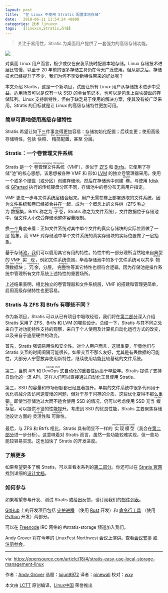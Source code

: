 ```yaml
---
layout: post
title:	"在 Linux 中使用 Stratis 配置本地存储"
date:	2018-06-11 11:54:24 +0800 
categories:	技术 linuxcn 
tags:	[linuxcn,Stratis,存储]
---
```




> 
> 关注于易用性，Stratis 为桌面用户提供了一套强力的高级存储功能。
> 
> 
> 


![](/Asserts/Images//attachment/album/201806/11/115418aq0e85ss081523sn.jpg)


对桌面 Linux 用户而言，极少或仅在安装系统时配置本地存储。Linux 存储技术进展比较慢，以至于 20 年前的很多存储工具仍在今天广泛使用。但从那之后，存储技术已经提升了不少，我们为何不享受新特性带来的好处呢？


本文介绍 Startis，这是一个新项目，试图让所有 Linux 用户从存储技术进步中受益，适用场景可以是仅有一块 SSD 的单台笔记本，也可以是包含上百块硬盘的存储阵列。Linux 支持新特性，但由于缺乏易于使用的解决方案，使其没有被广泛采用。Stratis 的目标就是让 Linux 的高级存储特性更加可用。


### 简单可靠地使用高级存储特性


Stratis 希望让如下三件事变得更加容易：存储初始化配置；后续变更；使用高级存储特性，包括<ruby> 快照 <rt>  snapshots </rt></ruby>、<ruby> 精简配置 <rt>  thin provisioning </rt></ruby>，甚至<ruby> 分层 <rt>  tiering </rt></ruby>。


### Stratis：一个卷管理文件系统


Stratis 是一个<ruby> 卷管理文件系统 <rt>  volume-managing filesystem </rt></ruby>（VMF），类似于 [ZFS](https://en.wikipedia.org/wiki/ZFS) 和 [Btrfs](https://en.wikipedia.org/wiki/Btrfs)。它使用了存储“池”的核心思想，该思想被各种 VMF 和 形如 [LVM](https://en.wikipedia.org/wiki/Logical_Volume_Manager_(Linux)) 的独立卷管理器采用。使用一个或多个硬盘（或分区）创建存储池，然后在存储池中创建<ruby> 卷 <rt>  volume </rt></ruby>。与使用 [fdisk](https://en.wikipedia.org/wiki/Fdisk) 或 [GParted](https://gparted.org/) 执行的传统硬盘分区不同，存储池中的卷分布无需用户指定。


VMF 更进一步与文件系统层结合起来。用户无需在卷上部署选取的文件系统，因为文件系统和卷已经被合并在一起，成为一个概念上的文件树（ZFS 称之为<ruby> 数据集 <rt>  dataset </rt></ruby>，Brtfs 称之为<ruby> 子卷 <rt>  subvolume </rt></ruby>，Stratis 称之为文件系统），文件数据位于存储池中，但文件大小仅受存储池整体容量限制。


换一个角度来看：正如文件系统对其中单个文件的真实存储块的实际位置做了一层<ruby> 抽象 <rt>  abstract </rt></ruby>，而 VMF 对存储池中单个文件系统的真实存储块的实际位置做了一层抽象。


基于存储池，我们可以启用其它有用的特性。特性中的一部分理所当然地来自典型的 VMF <ruby> 实现 <rt>  implementation </rt></ruby>，例如文件系统快照，毕竟存储池中的多个文件系统可以共享<ruby> 物理数据块 <rt>  physical data block </rt></ruby>；<ruby> 冗余 <rt>  redundancy </rt></ruby>，分层，<ruby> 完整性 <rt>  integrity </rt></ruby>等其它特性也很符合逻辑，因为存储池是操作系统中管理所有文件系统上述特性的重要场所。


上述结果表明，相比独立的卷管理器和文件系统层，VMF 的搭建和管理更简单，启用高级存储特性也更容易。


### Stratis 与 ZFS 和 Btrfs 有哪些不同？


作为新项目，Stratis 可以从已有项目中吸取经验，我们将在[第二部分](https://opensource.com/article/18/4/stratis-lessons-learned)深入介绍 Stratis 采用了 ZFS、Brtfs 和 LVM 的哪些设计。总结一下，Stratis 与其不同之处来自于对功能特性支持的观察，来自于个人使用及计算机自动化运行方式的改变，以及来自于底层硬件的改变。


首先，Stratis 强调易用性和安全性。对个人用户而言，这很重要，毕竟他们与 Stratis 交互的时间间隔可能很长。如果交互不那么友好，尤其是有丢数据的可能性，大部分人宁愿放弃使用新特性，继续使用功能比较基础的文件系统。


第二，当前 API 和 <ruby> DevOps 式 <rt>  Devops-style </rt></ruby>自动化的重要性远高于早些年。Stratis 提供了支持自动化的一流 API，这样人们可以直接通过自动化工具使用 Stratis。


第三，SSD 的容量和市场份额都已经显著提升。早期的文件系统中很多代码用于优化机械介质访问速度慢的问题，但对于基于闪存的介质，这些优化变得不那么重要。即使当存储池过大而不适合使用 SSD 的情况，仍可以考虑使用 SSD 充当<ruby> 缓存层 <rt>  caching tier </rt></ruby>，可以提供不错的性能提升。考虑到 SSD 的优良性能，Stratis 主要聚焦存储池设计方面的<ruby> 灵活性 <rt>  flexibility </rt></ruby>和<ruby> 可靠性 <rt>  reliability </rt></ruby>。


最后，与 ZFS 和 Btrfs 相比，Stratis 具有明显不一样的<ruby> 实现模型 <rt>  implementation model </rt></ruby>（我会在[第二部分](https://opensource.com/article/18/4/stratis-lessons-learned)进一步分析）。这意味着对 Stratis 而言，虽然一些功能较难实现，但一些功能较容易实现。这也加快了 Stratis 的开发进度。


### 了解更多


如果希望更多了解 Stratis，可以查看本系列的[第二部分](https://opensource.com/article/18/4/stratis-lessons-learned)。你还可以在 [Stratis 官网](https://stratis-storage.github.io/) 找到详细的[设计文档](https://stratis-storage.github.io/StratisSoftwareDesign.pdf)。


### 如何参与


如果希望参与开发、测试 Stratis 或给出反馈，请订阅我们的[邮件列表](https://lists.fedoraproject.org/admin/lists/stratis-devel.lists.fedorahosted.org/)。


[GitHub](https://github.com/stratis-storage/) 上的开发项目包括 [守护进程](https://github.com/stratis-storage/stratisd) （使用 [Rust](https://www.rust-lang.org/) 开发）和 [命令行工具](https://github.com/stratis-storage/stratis-cli) （使用 [Python](https://www.python.org/) 开发）两部分。


可以在 [Freenode](https://freenode.net/) IRC 网络的 #stratis-storage 频道加入我们。


Andy Grover 将在今年的 LinuxFest Northwest 会议上演讲。查看[会议安排](https://www.linuxfestnorthwest.org/conferences/lfnw18) 或 [注册参会](https://www.linuxfestnorthwest.org/conferences/lfnw18/register/new)。




---


via: <https://opensource.com/article/18/4/stratis-easy-use-local-storage-management-linux>


作者：[Andy Grover](https://opensource.com/users/agrover) 选题：[lujun9972](https://github.com/lujun9972) 译者：[pinewall](https://github.com/pinewall) 校对：[wxy](https://github.com/wxy)


本文由 [LCTT](https://github.com/LCTT/TranslateProject) 原创编译，[Linux中国](https://linux.cn/) 荣誉推出
